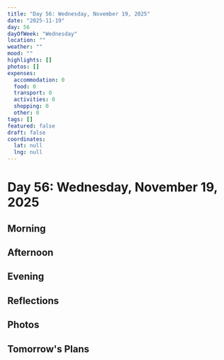 ```yaml
---
title: "Day 56: Wednesday, November 19, 2025"
date: "2025-11-19"
day: 56
dayOfWeek: "Wednesday"
location: ""
weather: ""
mood: ""
highlights: []
photos: []
expenses:
  accommodation: 0
  food: 0
  transport: 0
  activities: 0
  shopping: 0
  other: 0
tags: []
featured: false
draft: false
coordinates:
  lat: null
  lng: null
---
```


# Day 56: Wednesday, November 19, 2025

## Morning

## Afternoon

## Evening

## Reflections

## Photos

## Tomorrow's Plans
